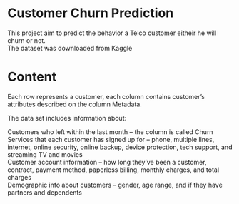 # Customer Churn Prediction 
 
This project aim to predict the behavior a Telco customer eitheir he will churn or not.</br>
The dataset was downloaded from Kaggle</br>

# Content
Each row represents a customer, each column contains customer’s attributes described on the column Metadata.</br>

The data set includes information about:</br>

Customers who left within the last month – the column is called Churn</br>
Services that each customer has signed up for – phone, multiple lines, internet, online security, online backup, device protection, tech support, and streaming TV and movies</br>
Customer account information – how long they’ve been a customer, contract, payment method, paperless billing, monthly charges, and total charges</br>
Demographic info about customers – gender, age range, and if they have partners and dependents</br>

